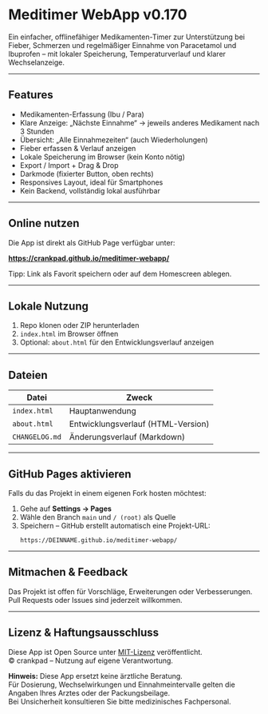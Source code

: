 # Meditimer WebApp v0.170

Ein einfacher, offlinefähiger Medikamenten-Timer zur Unterstützung bei Fieber, Schmerzen und regelmäßiger Einnahme von Paracetamol und Ibuprofen – mit lokaler Speicherung, Temperaturverlauf und klarer Wechselanzeige.

---

## Features

- Medikamenten-Erfassung (Ibu / Para)
- Klare Anzeige: „Nächste Einnahme“ → jeweils anderes Medikament nach 3 Stunden
- Übersicht: „Alle Einnahmezeiten“ (auch Wiederholungen)
- Fieber erfassen & Verlauf anzeigen
- Lokale Speicherung im Browser (kein Konto nötig)
- Export / Import + Drag & Drop
- Darkmode (fixierter Button, oben rechts)
- Responsives Layout, ideal für Smartphones
- Kein Backend, vollständig lokal ausführbar

---

## Online nutzen

Die App ist direkt als GitHub Page verfügbar unter:

**https://crankpad.github.io/meditimer-webapp/**

Tipp: Link als Favorit speichern oder auf dem Homescreen ablegen.

---

## Lokale Nutzung

1. Repo klonen oder ZIP herunterladen
2. `index.html` im Browser öffnen
3. Optional: `about.html` für den Entwicklungsverlauf anzeigen

---

## Dateien

| Datei         | Zweck                              |
| ------------- | ----------------------------------- |
| `index.html`  | Hauptanwendung                     |
| `about.html`  | Entwicklungsverlauf (HTML-Version) |
| `CHANGELOG.md`| Änderungsverlauf (Markdown)        |

---

## GitHub Pages aktivieren

Falls du das Projekt in einem eigenen Fork hosten möchtest:

1. Gehe auf **Settings → Pages**
2. Wähle den Branch `main` und `/ (root)` als Quelle
3. Speichern – GitHub erstellt automatisch eine Projekt-URL:
   ```
   https://DEINNAME.github.io/meditimer-webapp/
   ```

---

## Mitmachen & Feedback

Das Projekt ist offen für Vorschläge, Erweiterungen oder Verbesserungen.  
Pull Requests oder Issues sind jederzeit willkommen.

---

## Lizenz & Haftungsausschluss

Diese App ist Open Source unter [MIT-Lizenz](https://opensource.org/licenses/MIT) veröffentlicht.  
© crankpad – Nutzung auf eigene Verantwortung.

**Hinweis:** Diese App ersetzt keine ärztliche Beratung.  
Für Dosierung, Wechselwirkungen und Einnahmeintervalle gelten die Angaben Ihres Arztes oder der Packungsbeilage.  
Bei Unsicherheit konsultieren Sie bitte medizinisches Fachpersonal.
